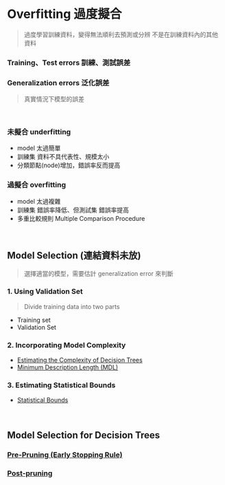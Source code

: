 # Overfitting 過度擬合
> 過度學習訓練資料，變得無法順利去預測或分辨 不是在訓練資料內的其他資料

### Training、Test errors 訓練、測試誤差
### Generalization errors 泛化誤差
  > 真實情況下模型的誤差

</br>

### 未擬合 underfitting
* model 太過簡單
* 訓練集 資料不具代表性、規模太小
* 分類節點(node)增加，錯誤率反而提高
### 過擬合 overfitting
* model 太過複雜
* 訓練集 錯誤率降低、但測試集 錯誤率提高
* 多重比較規則 Multiple Comparison Procedure

</br>

## Model Selection (連結資料未放)
> 選擇適當的模型，需要估計 generalization error 來判斷

### 1. Using Validation Set
> Divide training data into two parts 
* Training set
* Validation Set

### 2. Incorporating Model Complexity
* [Estimating the Complexity of Decision Trees](https://github.com/fuhsaio/BDLabNotes/blob/main/src/Estimating%20the%20Complexity%20of%20Decision%20Trees.pdf)  
* [Minimum Description Length (MDL)](https://github.com/fuhsaio/BDLabNotes/blob/main/src/Minimum%20Description%20Length%20(MDL).pdf)

### 3. Estimating Statistical Bounds
* [Statistical Bounds](https://github.com/fuhsaio/BDLabNotes/blob/main/src/Statistical%20Bounds.pdf)

</br>

## Model Selection for Decision Trees
### [Pre-Pruning (Early Stopping Rule)]()
### [Post-pruning]()

